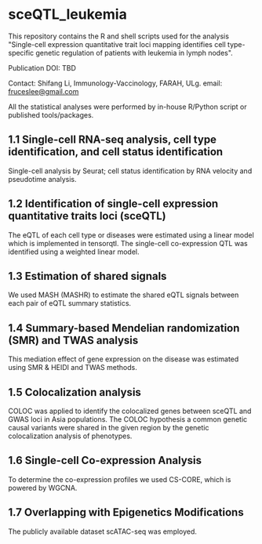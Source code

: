 # sceQTL_leukemia
This repository contains the R and shell scripts used for the analysis "Single-cell expression quantitative trait loci mapping identifies cell type-specific genetic regulation of patients with leukemia in lymph nodes".

Publication DOI: TBD

Contact: Shifang Li, Immunology-Vaccinology, FARAH, ULg. email: fruceslee@gmail.com

All the statistical analyses were performed by in-house R/Python script or published tools/packages.

## 1.1 Single-cell RNA-seq analysis, cell type identification, and cell status identification ##

Single-cell analysis by Seurat; cell status identification by RNA velocity and pseudotime analysis.

## 1.2 Identification of single-cell expression quantitative traits loci (sceQTL) ##

The eQTL of each cell type or diseases were estimated using a linear model which is implemented in tensorqtl. The single-cell co-expression QTL was identified using a weighted linear model. 

## 1.3 Estimation of shared signals ##

We used MASH (MASHR) to estimate the shared eQTL signals between each pair of eQTL summary statistics. 

## 1.4 Summary-based Mendelian randomization (SMR) and TWAS analysis ##

This mediation effect of gene expression on the disease was estimated using SMR & HEIDI and TWAS methods.

## 1.5 Colocalization analysis ##

COLOC was applied to identify the colocalized genes between sceQTL and GWAS loci in Asia populations. The COLOC hypothesis a common genetic causal variants were shared in the given region by the genetic colocalization analysis of phenotypes. 

## 1.6 Single-cell Co-expression Analysis ##

To determine the co-expression profiles we used CS-CORE, which is powered by WGCNA.

## 1.7 Overlapping with Epigenetics Modifications ##

The publicly available dataset scATAC-seq was employed. 
